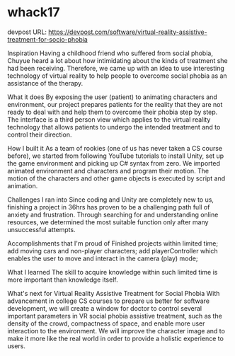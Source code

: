 # whack17
devpost URL: https://devpost.com/software/virtual-reality-assistive-treatment-for-socio-phobia


Inspiration
Having a childhood friend who suffered from social phobia, Chuyue heard a lot about how intimidating about the kinds of treatment she had been receiving. Therefore, we came up with an idea to use interesting technology of virtual reality to help people to overcome social phobia as an assistance of the therapy.

What it does
By exposing the user (patient) to animating characters and environment, our project prepares patients for the reality that they are not ready to deal with and help them to overcome their phobia step by step. The interface is a third person view which applies to the virtual reality technology that allows patients to undergo the intended treatment and to control their direction.

How I built it
As a team of rookies (one of us has never taken a CS course before), we started from following YouTube tutorials to install Unity, set up the game environment and picking up C# syntax from zero. We imported animated environment and characters and program their motion. The motion of the characters and other game objects is executed by script and animation.

Challenges I ran into
Since coding and Unity are completely new to us, finishing a project in 36hrs has proven to be a challenging path full of anxiety and frustration. Through searching for and understanding online resources, we determined the most suitable function only after many unsuccessful attempts.

Accomplishments that I'm proud of
Finished projects within limited time; add moving cars and non-player characters; add playerController which enables the user to move and interact in the camera (play) mode;

What I learned
The skill to acquire knowledge within such limited time is more important than knowledge itself.

What's next for Virtual Reality Assistive Treatment for Social Phobia
With advancement in college CS courses to prepare us better for software development, we will create a window for doctor to control several important parameters in VR social phobia assistive treatment, such as the density of the crowd, compactness of space, and enable more user interaction to the environment. We will improve the character image and to make it more like the real world in order to provide a holistic experience to users.

